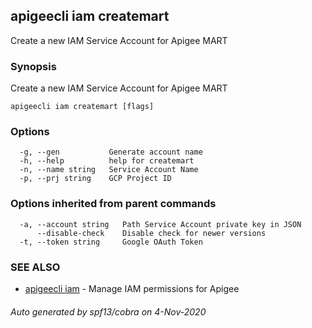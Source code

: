 ## apigeecli iam createmart

Create a new IAM Service Account for Apigee MART

### Synopsis

Create a new IAM Service Account for Apigee MART

```
apigeecli iam createmart [flags]
```

### Options

```
  -g, --gen           Generate account name
  -h, --help          help for createmart
  -n, --name string   Service Account Name
  -p, --prj string    GCP Project ID
```

### Options inherited from parent commands

```
  -a, --account string   Path Service Account private key in JSON
      --disable-check    Disable check for newer versions
  -t, --token string     Google OAuth Token
```

### SEE ALSO

* [apigeecli iam](apigeecli_iam.md)	 - Manage IAM permissions for Apigee

###### Auto generated by spf13/cobra on 4-Nov-2020
